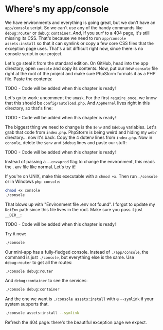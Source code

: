 # Where's my app/console

We have environments and everything is going great, but we don't have an `app/console`
script. So we can't use any of the handy commands like `debug:router` or `debug:container`.
*And*, if you surf to a 404 page, it's still missing its CSS. That's because we need
to run `app/console assets:install` so that it can symlink or copy a few core CSS
files that the exception page uses. That's a bit difficult right now, since there
is no console script in our project.

Let's go steal it from the standard edition. On GitHub, head into the app directory,
open `console` and copy its contents. Now, put our new `console` file right at the
root of the project and make sure PhpStorm formats it as a PHP file. Paste the contents:

TODO - Code will be added when this chapter is ready!

Let's go to work: uncomment the `umask`. For the first `require_once`, we know that
this should be `config/autoload.php`. And `AppKernel` lives right in this directory,
so that's fine:

TODO - Code will be added when this chapter is ready!

The biggest thing we need to change is the `$env` and `$debug` variables. Let's grab
that code from `index.php`. PhpStorm is being weird and hiding my `web/` directory...
now it's back. Copy the 4 dotenv lines from `index.php`. Now in `console`, delete
the `$env` and `$debug` lines and paste our stuff:

TODO - Code will be added when this chapter is ready!

Instead of passing a `--env=prod` flag to change the environment, this reads
the `.env` file like normal. Let's try it!

If you're on UNIX, make this executable with a `chmod +x`. Then run `./console` or
in Windows `php console`:

```bash
chmod +x console
./console
```

That blows up with "Environment file .env not found". I forgot to update my `DotEnv`
path since this file lives in the root. Make sure you pass it just `__DIR__`:

TODO - Code will be added when this chapter is ready!

Try it now:

```bash
./console
```

Our mini-app has a fully-fledged console. Instead of `./app/console`, the command
is just `./console`, but everything else is the same. Use `debug:router` to get all
the routes:

```bash
./console debug:router
```

And `debug:container` to see the services:

```bash
./console debug:container
```

And the one we want is `./console assets:install` with a `--symlink` if your system
supports that.

```bash
./console assets:install --symlink
```

Refresh the 404 page: there's the beautiful exception page we expect.
